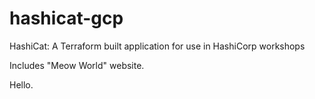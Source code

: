 # hashicat-gcp
HashiCat: A Terraform built application for use in HashiCorp workshops

Includes "Meow World" website.

Hello.